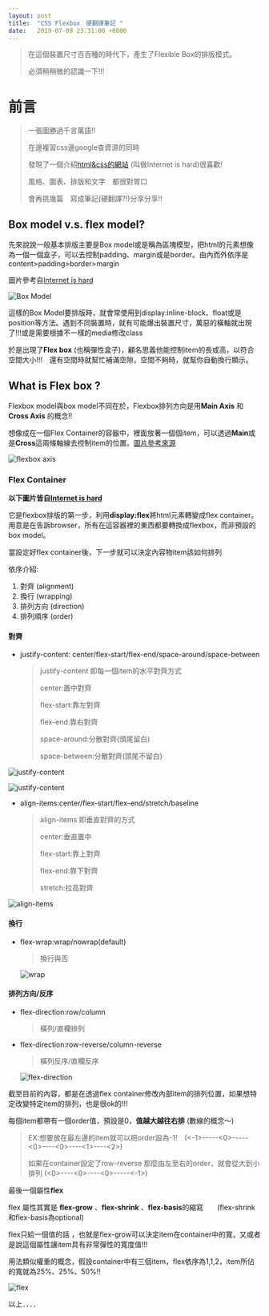 ```yaml
---
layout: post
title:  "CSS Flexbox　硬翻譯筆記 "
date:   2019-07-09 23:31:00 +0800
---
```


> 在這個裝置尺寸百百種的時代下，產生了Flexible Box的排版模式。
>
> 必須稍稍微的認識一下!!!



# 前言

> 一張圖勝過千言萬語!!
>
> 在邊複習css邊google查資源的同時
>
> 發現了一個介紹[html&css的網站](<https://internetingishard.com/>) (叫做Internet is hard)很喜歡!
>
> 風格、圖表、排版和文字　都很對胃口
>
> 會再挑幾篇　寫成筆記(硬翻譯?!)分享分享!!
>
> 

## Box model v.s. flex model?

先來說說一般基本排版主要是Box model或是稱為區塊模型，把html的元素想像為一個一個盒子，可以去控制padding、margin或是border。由內而外依序是content>padding>border>margin

圖片參考自[Internet is hard](<https://internetingishard.com/>)

![Box Model](https://imgur.com/vyQwPjz.jpg)

這樣的Box Model要排版時，就會常使用到display:inline-block、float或是position等方法。遇到不同裝置時，就有可能爆出裝置尺寸，萬惡的橫軸就出現了!!!或是需要根據不一樣的media修改class

於是出現了**Flex box** (也稱彈性盒子)，顧名思義他能控制item的長或高，以符合空間大小!!!　還有空間時就幫忙補滿空隙，空間不夠時，就幫你自動換行顯示。



## What is Flex box ?

Flexbox model與box model不同在於，Flexbox排列方向是用**Main Axis** 和 **Cross Axis** 的概念!!

想像成在一個Flex Container的容器中，裡面放著一個個item，可以透過**Main**或是**Cross**這兩條軸線去控制item的位置。[圖片參考來源](<https://developer.mozilla.org/zh-TW/docs/Web/CSS/CSS_Flexible_Box_Layout/Using_CSS_flexible_boxes>)

![flexbox axis](https://imgur.com/xsVQW3y.jpg)

### Flex Container 

**以下圖片皆自[Internet is hard](<https://internetingishard.com/>)**



它是flexbox排版的第一步，利用**display:flex**將html元素轉變成flex container。用意是在告訴browser，所有在這容器裡的東西都要轉換成flexbox，而非預設的box model。

當設定好flex container後，下一步就可以決定內容物item該如何排列

依序介紹:

1. 對齊 (alignment)
2. 換行 (wrapping)
3. 排列方向 (direction)
4. 排列順序 (order)



#### 對齊

- justify-content: center/flex-start/flex-end/space-around/space-between

  > justify-content 即每一個item的水平對齊方式
  >
  > center:置中對齊
  >
  > flex-start:靠左對齊
  >
  > flex-end:靠右對齊
  >
  > space-around:分散對齊(頭尾留白)
  >
  > space-between:分散對齊(頭尾不留白)

![justify-content](https://imgur.com/9X8h6ER.jpg)

![justify-content](https://imgur.com/SGjsvAB.jpg)

- align-items:center/flex-start/flex-end/stretch/baseline

  > align-items 即垂直對齊的方式
  >
  > center:垂直置中
  >
  > flex-start:靠上對齊
  >
  > flex-end:靠下對齊
  >
  > stretch:拉高對齊

![align-items](https://imgur.com/EFOdpaY.jpg)

#### 換行

- flex-wrap:wrap/nowrap(default)

  > 換行與否

  ![wrap](https://imgur.com/i2uhKph.jpg)

#### 排列方向/反序

- flex-direction:row/column

  > 橫列/直欄排列

- flex-direction:row-reverse/column-reverse

  > 橫列反序/直欄反序

  ![flex-direction](https://imgur.com/IHa5Pkr.jpg)

截至目前的內容，都是在透過flex container修改內部item的排列位置，如果想特定改變特定item的排列，也是很ok的!!!

每個item都帶有一個order值，預設是0，**值越大越往右排** (數線的概念～)

> EX:想要放在最左邊的item就可以把order設為-1!　(<-1>-----<0>-----<0>----<0>----<1>----<2>)
>
> 如果在container設定了row-reverse 那麼由左至右的order，就會從大到小排列 (<0>----<0>----<0>-----<-1>)



最後一個屬性**flex**

flex 屬性其實是 **flex-grow** 、**flex-shrink** 、**flex-basis**的縮寫　　(flex-shrink和flex-basis為optional)

flex只給一個值的話 ，也就是flex-grow可以決定item在container中的寬，又或者是說這個屬性讓item具有非常彈性的寬度值!!!

用法類似權重的概念，假設container中有三個item，flex依序為1,1,2，item所佔的寬就為25%、25%、50%!!

![flex](https://imgur.com/jE7JBNE.jpg)



以上．．．．



